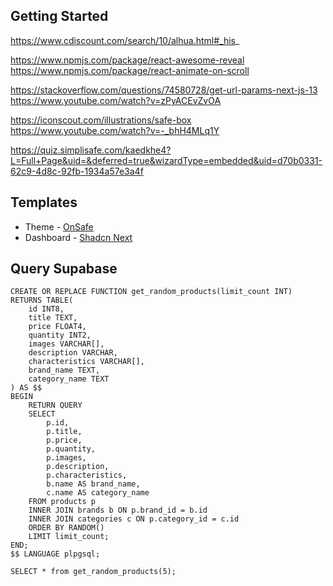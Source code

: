 
## Getting Started

https://www.cdiscount.com/search/10/alhua.html#_his_

https://www.npmjs.com/package/react-awesome-reveal
https://www.npmjs.com/package/react-animate-on-scroll

https://stackoverflow.com/questions/74580728/get-url-params-next-js-13
https://www.youtube.com/watch?v=zPyACEvZvOA

https://iconscout.com/illustrations/safe-box
https://www.youtube.com/watch?v=-_bhH4MLq1Y

https://quiz.simplisafe.com/kaedkhe4?L=Full+Page&uid=&deferred=true&wizardType=embedded&uid=d70b0331-62c9-4d8c-92fb-1934a57e3a4f

## Templates 

- Theme  - [OnSafe](https://themeforest.net/item/onsafe-cctv-security-html-template/42659812)
- Dashboard - [Shadcn Next](https://github.com/Kiranism/next-shadcn-dashboard-starter)


## Query Supabase

```
CREATE OR REPLACE FUNCTION get_random_products(limit_count INT)
RETURNS TABLE(
    id INT8,
    title TEXT,
    price FLOAT4,
    quantity INT2,
    images VARCHAR[],
    description VARCHAR,
    characteristics VARCHAR[],
    brand_name TEXT,
    category_name TEXT
) AS $$
BEGIN
    RETURN QUERY
    SELECT
        p.id,
        p.title,
        p.price,
        p.quantity,
        p.images,
        p.description,
        p.characteristics,
        b.name AS brand_name,
        c.name AS category_name
    FROM products p
    INNER JOIN brands b ON p.brand_id = b.id
    INNER JOIN categories c ON p.category_id = c.id
    ORDER BY RANDOM()
    LIMIT limit_count;
END;
$$ LANGUAGE plpgsql;
```
```
SELECT * from get_random_products(5);
```
